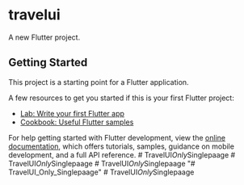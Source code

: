 # travelui

A new Flutter project.

## Getting Started

This project is a starting point for a Flutter application.

A few resources to get you started if this is your first Flutter project:

- [Lab: Write your first Flutter app](https://docs.flutter.dev/get-started/codelab)
- [Cookbook: Useful Flutter samples](https://docs.flutter.dev/cookbook)

For help getting started with Flutter development, view the
[online documentation](https://docs.flutter.dev/), which offers tutorials,
samples, guidance on mobile development, and a full API reference.
#   T r a v e l U I _ O n l y _ S i n g l e p a a g e  
 #   T r a v e l U I _ O n l y _ S i n g l e p a a g e  
 #   T r a v e l U I _ O n l y _ S i n g l e p a a g e  
 "# TravelUI_Only_Singlepaage" 
#   T r a v e l U I _ O n l y _ S i n g l e p a a g e  
 